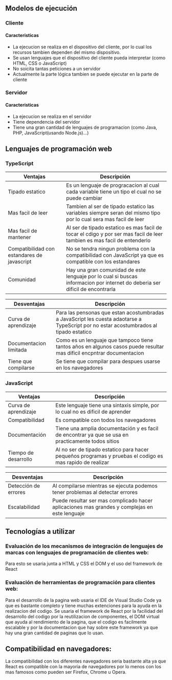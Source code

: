 ## Modelos de ejecución
### Cliente
#### Caracteristicas
- La ejecucion se realiza en el dispositivo del cliente, por lo cual los recursos tambien dependen del mismo dispositivo.
- Se usan lenguajes que el dispositivo del cliente pueda interpretar (como HTML, CSS o JavaScript)
- No soicita tantas peticiones a un servidor
- Actualmente la parte lógica tambien se puede ejecutar en la parte de cliente

### Servidor
#### Caracteristicas
- La ejecucion se realiza en el servidor
- Tiene dependencia del servidor
- Tiene una gran cantidad de lenguajes de programacion (como Java, PHP, JavaScript(usando Node.js)...)


## Lenguajes de programación web 
### TypeScript
| Ventajas                                    | Descripción                                                                                                                  |
|---------------------------------------------|------------------------------------------------------------------------------------------------------------------------------|
| Tipado estatico                             | Es un lenguaje de progracacion al cual cada variable tiene un tipo el cual no se puede cambiar                               |
| Mas facil de leer                           | Tambien al ser de tipado estatico las variables siempre seran del mismo tipo por lo cual sera mas facil de leer              |
| Mas facil de mantener                       | Al ser de tipado estatico es mas facil de tocar el cdigo y por ser mas facil de leer tambien es mas facil de entenderlo      |
| Compatibilidad con estandares de javascript | No se tendra ningun problema con la compatibilidad con JavaScript ya que es compatible con los estandares                    |
| Comunidad                                   | Hay una gran comunidad de este lenguaje por lo cual si buscas informacion por internet do deberia ser dificil de encontrarla |

| Desventajas                                 | Descripción                                                                                                                            |
|---------------------------------------------|----------------------------------------------------------------------------------------------------------------------------------------|
| Curva de aprendizaje                        | Para las pensonas que estan acostumbradas a JavaScript les cuesta adaotarse a TypeScript por no estar acostumbrados al tipado estatico |
| Documentacion limitada                      | Como es un lenguaje que tampoco tiene tantos años en algunos casos puede resultar mas dificil encpntrar documentacion                  |
| Tiene que compilarse                        | Se tiene que compilar para despues usarse en los navegadores                                                                           |

### JavaScript
| Ventajas             | Descripción                                                                                                     |
|----------------------|-----------------------------------------------------------------------------------------------------------------|
| Curva de aprendizaje | Este lenguaje tiene una sintaxis simple, por lo cual no es dificil de aprender                                  |
| Compatibilidad       | Es compatible con todos los navegadores                                                                         |
| Documentación        | Tiene una amplia documentación y es facil de encontrar ya que se usa en practicamente todos sitios              |
| Tiempo de desarrollo | Al no ser de tipado estatico para hacer pequeños programas y pruebas el codigo es mas rapido de realizar        |

| Desventajas          | Descripción                                                                                   |
|----------------------|-----------------------------------------------------------------------------------------------|
| Detección de errores | Al compilarse mientras se ejecuta podemos tener problemas al detectar errores                 |
| Escalabilidad        | Puede resultar ser mas complicado hacer aplicaciones mas grandes y complejas en este lenguaje |

## Tecnologías a utilizar
### Evaluación de los mecanismos de integración de lenguajes de marcas con lenguajes de programación de clientes web: 
Para esto se usaria junta a HTML y CSS el DOM y el uso del framework de React

### Evaluación de herramientas de programación para clientes web:
Para el desarrollo de la pagina web usaria el IDE de Visual Studio Code ya que es bastante completo y tiene muchas extenciones para la ayuda en la realizacion del codigo. Se usaria el framework de React por la facilidad del desarrollo del codigo por la reutilizacion de componentes, el DOM virtual que ayuda al rendimiento de la pagina, que el codigo es facilmente escalable y por la documentacion que hay sobre este framework ya que hay una gran cantidad de paginas que lo usan.
## Compatibilidad en navegadores:
La compatibilidad con los diferentes navegadores seria bastante alta ya que React es compatible con la mayoria de navegadores por lo menos con los mas famosos como pueden ser Firefox, Chrome u Opera.
